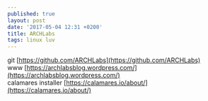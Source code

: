 ```yaml
---
published: true
layout: post
date: '2017-05-04 12:31 +0200'
title: ARCHLabs
tags: linux luv
---
```

git [https://github.com/ARCHLabs](https://github.com/ARCHLabs)  
www [https://archlabsblog.wordpress.com/](https://archlabsblog.wordpress.com/)  
calamares installer [https://calamares.io/about/](https://calamares.io/about/)
